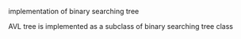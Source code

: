 implementation of binary searching tree

AVL tree is implemented as a subclass of binary searching tree class
